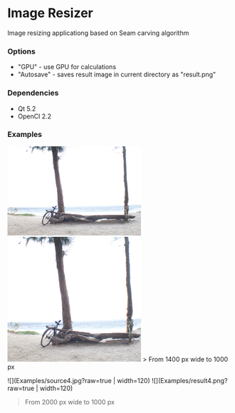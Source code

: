 # Image Resizer
Image resizing applicationg based on Seam carving algorithm

### Options

  - "GPU" - use GPU for calculations
  - "Autosave" - saves result image in current directory as "result.png"

### Dependencies

  - Qt 5.2
  - OpenCl 2.2

### Examples

<!-- ![](Examples/source1.jpg){:width="300px"} ![](Examples/result1.png){:width="300px"} -->
<img src="Examples/source1.jpg" width="300px" style="display:inline-block;">
<img src="Examples/result1.png" width="300px" style="display:inline-block;">
> From 1400 px wide to 1000 px

![](Examples/source4.jpg?raw=true | width=120) ![](Examples/result4.png?raw=true | width=120)
> From 2000 px wide to 1000 px
